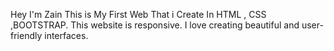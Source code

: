 Hey I'm Zain 
This is My First Web That i Create In HTML , CSS ,BOOTSTRAP.
This website is responsive. 
I love creating beautiful and user-friendly interfaces.

